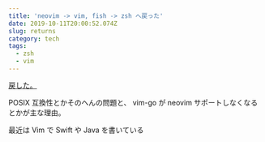 ```yaml
---
title: 'neovim -> vim, fish -> zsh へ戻った'
date: 2019-10-11T20:00:52.074Z
slug: returns
category: tech
tags:
  - zsh
  - vim
---
```

[戻した。](https://github.com/kdxu/dotfiles)


POSIX 互換性とかそのへんの問題と、 vim-go が neovim サポートしなくなるとかが主な理由。


最近は Vim で Swift や Java を書いている
